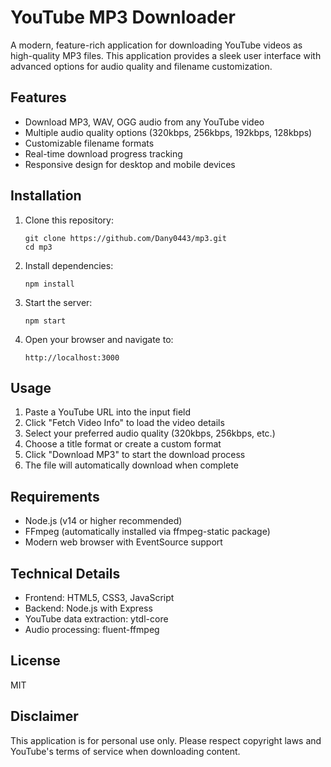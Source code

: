 # YouTube MP3 Downloader

A modern, feature-rich application for downloading YouTube videos as high-quality MP3 files. This application provides a sleek user interface with advanced options for audio quality and filename customization.

## Features

- Download MP3, WAV, OGG audio from any YouTube video
- Multiple audio quality options (320kbps, 256kbps, 192kbps, 128kbps)
- Customizable filename formats
- Real-time download progress tracking
- Responsive design for desktop and mobile devices

## Installation

1. Clone this repository:
   ```
   git clone https://github.com/Dany0443/mp3.git
   cd mp3
   ```

2. Install dependencies:
   ```
   npm install
   ```

3. Start the server:
   ```
   npm start
   ```

4. Open your browser and navigate to:
   ```
   http://localhost:3000
   ```

## Usage

1. Paste a YouTube URL into the input field
2. Click "Fetch Video Info" to load the video details
3. Select your preferred audio quality (320kbps, 256kbps, etc.)
4. Choose a title format or create a custom format
5. Click "Download MP3" to start the download process
6. The file will automatically download when complete

## Requirements

- Node.js (v14 or higher recommended)
- FFmpeg (automatically installed via ffmpeg-static package)
- Modern web browser with EventSource support

## Technical Details

- Frontend: HTML5, CSS3, JavaScript
- Backend: Node.js with Express
- YouTube data extraction: ytdl-core
- Audio processing: fluent-ffmpeg

## License

MIT

## Disclaimer

This application is for personal use only. Please respect copyright laws and YouTube's terms of service when downloading content.
